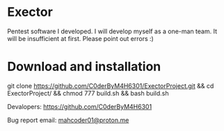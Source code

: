 # Exector
Pentest software I developed. I will develop myself as a one-man team. It will be insufficient at first. Please point out errors :) 
# Download and installation

git clone https://github.com/C0derByM4H6301/ExectorProject.git && cd ExectorProject/ && chmod 777 build.sh && bash build.sh 


Devalopers: 
https://github.com/C0derByM4H6301 

Bug report email: 
mahcoder01@proton.me


